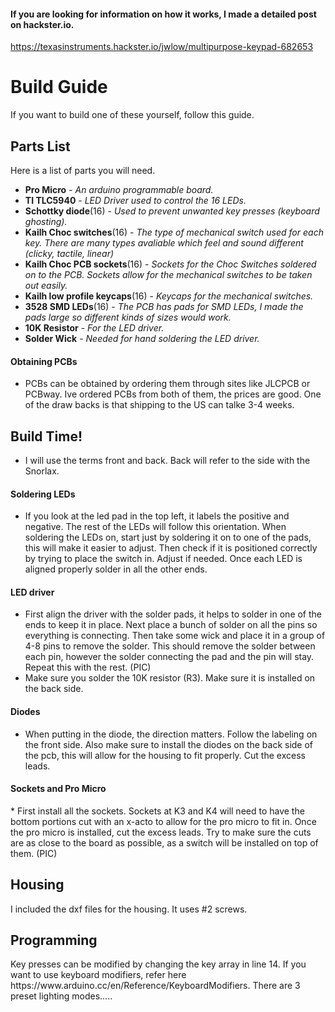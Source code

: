 
<h4> If you are looking for information on how it works, I made a detailed post on hackster.io. </h4> 

https://texasinstruments.hackster.io/jwlow/multipurpose-keypad-682653

<h1> Build Guide </h1>
If you want to build one of these yourself, follow this guide.

<h2> Parts List </h2>

  Here is a list of parts you will need.
  * __Pro Micro__ - _An arduino programmable board._
  * __TI TLC5940__ - _LED Driver used to control the 16 LEDs._
  * __Schottky diode__(16) - _Used to prevent unwanted key presses (keyboard ghosting)._
  * __Kailh Choc switches__(16) - _The type of mechanical switch used for each key. There are many types avaliable which feel and sound different (clicky, tactile, linear)_
  * __Kailh Choc PCB sockets__(16) - _Sockets for the Choc Switches soldered on to the PCB. Sockets allow for the mechanical switches to be taken out easily._
  * __Kailh low profile keycaps__(16) - _Keycaps for the mechanical switches._
  * __3528 SMD LEDs__(16) - _The PCB has pads for SMD LEDs, I made the pads large so different kinds of sizes would work._
  * __10K Resistor__ - _For the LED driver._
  * __Solder Wick__ - _Needed for hand soldering the LED driver._
  
  <h4> Obtaining PCBs </h4>
  
* PCBs can be obtained by ordering them through sites like JLCPCB or PCBway. Ive ordered PCBs from both of them, the prices are good. One of the draw backs is that shipping to the US can talke 3-4 weeks.
 
<h2> Build Time! </h2>

* I will use the terms front and back. Back will refer to the side with the Snorlax.

<h4> Soldering LEDs </h4>

* If you look at the led pad in the top left, it labels the positive and negative. The rest of the LEDs will follow this orientation. When soldering the LEDs on, start just by soldering it on to one of the pads, this will make it easier to adjust. Then check if it is positioned correctly by trying to place the switch in. Adjust if needed. Once each LED is aligned properly solder in all the other ends.
 
<h4> LED driver </h4>

* First align the driver with the solder pads, it helps to solder in one of the ends to keep it in place. Next place a bunch of solder on all the pins so everything is connecting. Then take some wick and place it in a group of 4-8 pins to remove the solder. This should remove the solder between each pin, however the solder connecting the pad and the pin will stay. Repeat this with the rest.
(PIC)
* Make sure you solder the 10K resistor (R3). Make sure it is installed on the back side.

<h4> Diodes </h4>

* When putting in the diode, the direction matters. Follow the labeling on the front side. Also make sure to install the diodes on the back side of the pcb, this will allow for the housing to fit properly. Cut the excess leads.

<h4> Sockets and Pro Micro </h4>
* First install all the sockets. Sockets at K3 and K4 will need to have the bottom portions cut with an x-acto to allow for the pro micro to fit in. Once the pro micro is installed, cut the excess leads. Try to make sure the cuts are as close to the board as possible, as a switch will be installed on top of them.
(PIC)

<h2> Housing </h2>
I included the dxf files for the housing. It uses #2 screws.

<h2> Programming </h2>
Key presses can be modified by changing the key array in line 14. If you want to use keyboard modifiers, refer here https://www.arduino.cc/en/Reference/KeyboardModifiers.
There are 3 preset lighting modes.....



